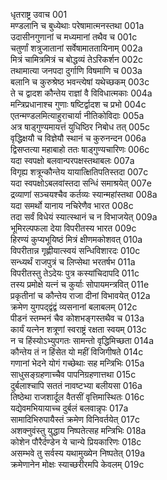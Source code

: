 धृतराष्ट्र उवाच	001  
मण्डलानि च बुध्येथाः परेषामात्मनस्तथा	001a  
उदासीनगुणानां च मध्यमानां तथैव च	001c  
चतुर्णां शत्रुजातानां सर्वेषामाततायिनाम्	002a  
मित्रं चामित्रमित्रं च बोद्धव्यं तेऽरिकर्शन	002c  
तथामात्या जनपदा दुर्गाणि विषमाणि च	003a  
बलानि च कुरुश्रेष्ठ भवन्त्येषां यथेच्छकम्	003c  
ते च द्वादश कौन्तेय राज्ञां वै विविधात्मकाः	004a  
मन्त्रिप्रधानाश्च गुणाः षष्टिर्द्वादश च प्रभो	004c  
एतन्मण्डलमित्याहुराचार्या नीतिकोविदाः	005a  
अत्र षाड्गुण्यमायत्तं युधिष्ठिर निबोध तत्	005c  
वृद्धिक्षयौ च विज्ञेयौ स्थानं च कुरुनन्दन	006a  
द्विसप्तत्या महाबाहो ततः षाड्गुण्यचारिणः	006c  
यदा स्वपक्षो बलवान्परपक्षस्तथाबलः	007a  
विगृह्य शत्रून्कौन्तेय यायात्क्षितिपतिस्तदा	007c  
यदा स्वपक्षोऽबलवांस्तदा सन्धिं समाश्रयेत्	007e  
द्रव्याणां सञ्चयश्चैव कर्तव्यः स्यान्महांस्तथा	008a  
यदा समर्थो यानाय नचिरेणैव भारत	008c  
तदा सर्वं विधेयं स्यात्स्थानं च न विभाजयेत्	009a  
भूमिरल्पफला देया विपरीतस्य भारत	009c  
हिरण्यं कुप्यभूयिष्ठं मित्रं क्षीणमकोशवत्	010a  
विपरीतान्न गृह्णीयात्स्वयं सन्धिविशारदः	010c  
सन्ध्यर्थं राजपुत्रं च लिप्सेथा भरतर्षभ	011a  
विपरीतस्तु तेऽदेयः पुत्र कस्यांचिदापदि	011c  
तस्य प्रमोक्षे यत्नं च कुर्याः सोपायमन्त्रवित्	011e  
प्रकृतीनां च कौन्तेय राजा दीनां विभावयेत्	012a  
क्रमेण युगपद्द्वंद्वं व्यसनानां बलाबलम्	012c  
पीडनं स्तम्भनं चैव कोशभङ्गस्तथैव च	013a  
कार्यं यत्नेन शत्रूणां स्वराष्ट्रं रक्षता स्वयम्	013c  
न च हिंस्योऽभ्युपगतः सामन्तो वृद्धिमिच्छता	014a  
कौन्तेय तं न हिंसेत यो महीं विजिगीषते	014c  
गणानां भेदने योगं गच्छेथाः सह मन्त्रिभिः	015a  
साधुसङ्ग्रहणाच्चैव पापनिग्रहणात्तथा	015c  
दुर्बलाश्चापि सततं नावष्टभ्या बलीयसा	016a  
तिष्ठेथा राजशार्दूल वैतसीं वृत्तिमास्थितः	016c  
यद्येवमभियायाच्च दुर्बलं बलवान्नृपः	017a  
सामादिभिरुपायैस्तं क्रमेण विनिवर्तयेत्	017c  
अशक्नुवंस्तु युद्धाय निष्पतेत्सह मन्त्रिभिः	018a  
कोशेन पौरैर्दण्डेन ये चान्ये प्रियकारिणः	018c  
असम्भवे तु सर्वस्य यथामुख्येन निष्पतेत्	019a  
क्रमेणानेन मोक्षः स्याच्छरीरमपि केवलम्	019c  
